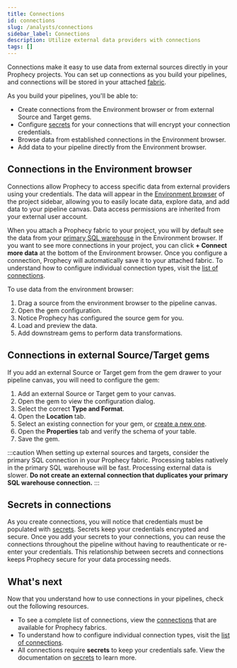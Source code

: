 ```yaml
---
title: Connections
id: connections
slug: /analysts/connections
sidebar_label: Connections
description: Utilize external data providers with connections
tags: []
---
```


Connections make it easy to use data from external sources directly in your Prophecy projects. You can set up connections as you build your pipelines, and connections will be stored in your attached [fabric](docs/administration/fabrics/prophecy-fabrics/prophecy-fabrics.md).

As you build your pipelines, you'll be able to:

- Create connections from the Environment browser or from external Source and Target gems.
- Configure [secrets](#secrets-in-connections) for your connections that will encrypt your connection credentials.
- Browse data from established connections in the Environment browser.
- Add data to your pipeline directly from the Environment browser.

## Connections in the Environment browser

Connections allow Prophecy to access specific data from external providers using your credentials. The data will appear in the [Environment browser](docs/analysts/development/pipelines/pipelines.md#sidebar) of the project sidebar, allowing you to easily locate data, explore data, and add data to your pipeline canvas. Data access permissions are inherited from your external user account.

<!-- ![Environment browser](img/environment-tab-connections.png) -->

When you attach a Prophecy fabric to your project, you will by default see the data from your [primary SQL warehouse](/administration/fabrics/prophecy-fabrics/) in the Environment browser. If you want to see more connections in your project, you can click **+ Connect more data** at the bottom of the Environment browser. Once you configure a connection, Prophecy will automatically save it to your attached fabric. To understand how to configure individual connection types, visit the [list of connections](docs/administration/fabrics/prophecy-fabrics/connections/connections.md).

To use data from the environment browser:

1. Drag a source from the environment browser to the pipeline canvas.
1. Open the gem configuration.
1. Notice Prophecy has configured the source gem for you.
1. Load and preview the data.
1. Add downstream gems to perform data transformations.

## Connections in external Source/Target gems

If you add an external Source or Target gem from the gem drawer to your pipeline canvas, you will need to configure the gem:

1. Add an external Source or Target gem to your canvas.
1. Open the gem to view the configuration dialog.
1. Select the correct **Type and Format**.
1. Open the **Location** tab.
1. Select an existing connection for your gem, or [create a new one](docs/administration/fabrics/prophecy-fabrics/connections/connections.md).
1. Open the **Properties** tab and verify the schema of your table.
1. Save the gem.

:::caution
When setting up external sources and targets, consider the primary SQL connection in your Prophecy fabric. Processing tables natively in the primary SQL warehouse will be fast. Processing external data is slower. **Do not create an external connection that duplicates your primary SQL warehouse connection.**
:::

## Secrets in connections

As you create connections, you will notice that credentials must be populated with [secrets](docs/administration/secrets/secrets.md). Secrets keep your credentials encrypted and secure. Once you add your secrets to your connections, you can reuse the connections throughout the pipeline without having to reauthenticate or re-enter your credentials. This relationship between secrets and connections keeps Prophecy secure for your data processing needs.

## What's next

Now that you understand how to use connections in your pipelines, check out the following resources.

- To see a complete list of connections, view the [connections](docs/administration/fabrics/prophecy-fabrics/connections/connections.md) that are available for Prophecy fabrics.
- To understand how to configure individual connection types, visit the [list of connections](docs/administration/fabrics/prophecy-fabrics/connections/connections.md).
- All connections require **secrets** to keep your credentials safe. View the documentation on [secrets](docs/administration/secrets/secrets.md) to learn more.
